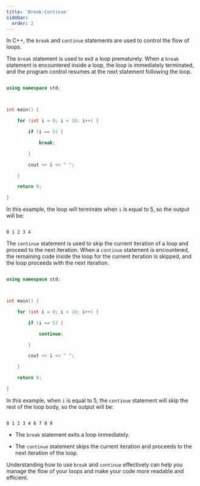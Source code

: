 ```yaml
---
title: 'Break-Continue'
sidebar:
  order: 2
---
```


 In C++, the `break` and `continue` statements are used to control the flow of loops.





The `break` statement is used to exit a loop prematurely. When a `break` statement is encountered inside a loop, the loop is immediately terminated, and the program control resumes at the next statement following the loop.





```cpp

using namespace std;



int main() {

    for (int i = 0; i < 10; i++) {

        if (i == 5) {

            break;

        }

        cout << i << " ";

    }

    return 0;

}

```



In this example, the loop will terminate when `i` is equal to 5, so the output will be:



```

0 1 2 3 4

```





The `continue` statement is used to skip the current iteration of a loop and proceed to the next iteration. When a `continue` statement is encountered, the remaining code inside the loop for the current iteration is skipped, and the loop proceeds with the next iteration.





```cpp

using namespace std;



int main() {

    for (int i = 0; i < 10; i++) {

        if (i == 5) {

            continue;

        }

        cout << i << " ";

    }

    return 0;

}

```



In this example, when `i` is equal to 5, the `continue` statement will skip the rest of the loop body, so the output will be:



```

0 1 2 3 4 6 7 8 9

```





- The `break` statement exits a loop immediately.

- The `continue` statement skips the current iteration and proceeds to the next iteration of the loop.



Understanding how to use `break` and `continue` effectively can help you manage the flow of your loops and make your code more readable and efficient.